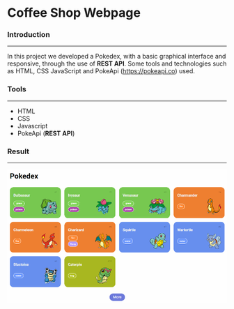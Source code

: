 # Coffee Shop Webpage

### Introduction

---

In this project we developed a Pokedex, with a basic graphical interface and responsive, through the use of **REST API**. Some tools and technologies such as HTML, CSS JavaScript and PokeApi (https://pokeapi.co) used.



### Tools

---

* HTML
* CSS
* Javascript
* PokeApi (**REST API**)



### Result

---



![pokedex](pokedex.png)
